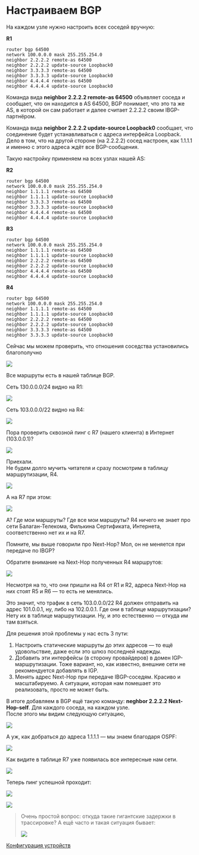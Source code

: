 # Настраиваем BGP

На каждом узле нужно настроить всех соседей вручную:  

**R1**  

```text
router bgp 64500
network 100.0.0.0 mask 255.255.254.0
neighbor 2.2.2.2 remote-as 64500
neighbor 2.2.2.2 update-source Loopback0
neighbor 3.3.3.3 remote-as 64500
neighbor 3.3.3.3 update-source Loopback0
neighbor 4.4.4.4 remote-as 64500
neighbor 4.4.4.4 update-source Loopback0
```

Команда вида **neighbor 2.2.2.2 remote-as 64500** объявляет соседа и сообщает, что он находится в AS 64500, BGP понимает, что это та же AS, в которой он сам работает и далее считает 2.2.2.2 своим IBGP-партнёром.  

Команда вида **neighbor 2.2.2.2 update-source Loopback0** сообщает, что соединение будет устанавливаться с адреса интерфейса Loopback. Дело в том, что на другой стороне (на 2.2.2.2) сосед настроен, как 1.1.1.1 и именно с этого адреса ждёт все BGP-сообщения.  

Такую настройку применяем на всех узлах нашей AS:  

**R2**  

```text
router bgp 64500
network 100.0.0.0 mask 255.255.254.0
neighbor 1.1.1.1 remote-as 64500
neighbor 1.1.1.1 update-source Loopback0
neighbor 3.3.3.3 remote-as 64500
neighbor 3.3.3.3 update-source Loopback0
neighbor 4.4.4.4 remote-as 64500
neighbor 4.4.4.4 update-source Loopback0
```

**R3**  

```text
router bgp 64500
network 100.0.0.0 mask 255.255.254.0
neighbor 1.1.1.1 remote-as 64500
neighbor 1.1.1.1 update-source Loopback0
neighbor 2.2.2.2 remote-as 64500
neighbor 2.2.2.2 update-source Loopback0
neighbor 4.4.4.4 remote-as 64500
neighbor 4.4.4.4 update-source Loopback0
```

**R4**  

```text
router bgp 64500
network 100.0.0.0 mask 255.255.254.0
neighbor 1.1.1.1 remote-as 64500
neighbor 1.1.1.1 update-source Loopback0
neighbor 2.2.2.2 remote-as 64500
neighbor 2.2.2.2 update-source Loopback0
neighbor 3.3.3.3 remote-as 64500
neighbor 3.3.3.3 update-source Loopback0
```

Сейчас мы можем проверить, что отношения соседства установились благополучно  

![](https://dan4i4ek.info/src/0_c70ac_86f7c863_XL.png)  

Все маршруты есть в нашей таблице BGP.  

Сеть 130.0.0.0/24 видно на R1:  

![](https://dan4i4ek.info/src/0_c70ae_d3183447_XL.png)  

Сеть 103.0.0.0/22 видно на R4:  

![](https://dan4i4ek.info/src/0_c70af_f10a38e1_XL.png)  

Пора проверить сквозной пинг c R7 (нашего клиента) в Интернет (103.0.0.1)?  

![](https://dan4i4ek.info/src/0_c70b0_908ebe44_XL.png)  

Приехали.  
Не будем долго мучить читателя и сразу посмотрим в таблицу маршрутизации, R4.  

![](https://dan4i4ek.info/src/0_c70b1_2b85bee2_XL.png)  

А на R7 при этом:  

![](https://dan4i4ek.info/src/0_c70b5_9c45d017_XL.png)  

А? Где мои маршруты? Где все мои маршруты? R4 ничего не знает про сети Балаган-Телекома, Филькина Сертификата, Интернета, соответственно нет их и на R7.  

Помните, мы выше говорили про Next-Hop? Мол, он не меняется при передаче по IBGP?  

Обратите внимание на Next-Hop полученных R4 маршрутов:  

![](https://dan4i4ek.info/src/0_c70b2_df866348_XL.png)  

Несмотря на то, что они пришли на R4 от R1 и R2, адреса Next-Hop на них стоят R5 и R6 — то есть не менялись.  

Это значит, что трафик в сеть 103.0.0.0/22 R4 должен отправить на адрес 101.0.0.1, ну, либо на 102.0.0.1\. Где они в таблице маршрутизации? Нету их в таблице маршрутизации. Ну, и это естественно — откуда им там взяться.  

Для решения этой проблемы у нас есть 3 пути:  
1) Настроить статические маршруты до этих адресов — то ещё удовольствие, даже если это шлюз последней надежды.  
2) Добавить эти интерфейсы (в сторону провайдеров) в домен IGP-маршрутизации. Тоже вариант, но, как известно, внешние сети не рекомендуется добавлять в IGP.  
3) Менять адрес Next-Hop при передаче IBGP-соседям. Красиво и масштабируемо. А ситуации, которая нам помешает это реализовать, просто не может быть.  

В итоге добавляем в BGP ещё такую команду: **neghbor 2.2.2.2 Next-Hop-self**. Для каждого соседа, на каждом узле.  
После этого мы видим следующую ситуацию,  

![](https://dan4i4ek.info/src/0_c70b3_3d1d6423_XL.png)  

А уж, как добраться до адреса 1.1.1.1 — мы знаем благодаря OSPF:  

![](https://dan4i4ek.info/src/0_c70b4_dfe10b83_XL.png)  

Как видите в таблице R7 уже появилась все интересные нам сети.  

![](https://dan4i4ek.info/src/0_c70b6_8ef133b9_XL.png)  

Теперь пинг успешной проходит:  

![](https://dan4i4ek.info/src/0_c70b7_fb43e5e3_XL.png)  

![](https://dan4i4ek.info/src/0_c70b8_b6a5ffa4_L.png)  

> Очень простой вопрос: откуда такие гигантские задержки в трассировке? А ещё часто и такая ситуация бывает:  
>   
> ![](https://dan4i4ek.info/src/0_c70b9_3536f5f2_XL.png)

[Конфигурация устройств](https://docs.google.com/document/d/1Nd2qWdLNUd1WyO1Q-U3UKZu4W3LJk8BQYlACfVCjz-I/pub)  

